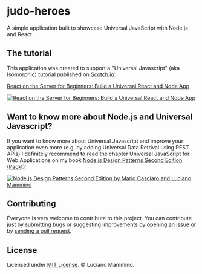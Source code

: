 # judo-heroes
A simple application built to showcase Universal JavaScript with Node.js and React.

## The tutorial
This application was created to support a "Universal Javascript" (aka Isomorphic) tutorial published on [Scotch.io](https://scotch.io):

[React on the Server for Beginners: Build a Universal React and Node App](https://scotch.io/tutorials/react-on-the-server-for-beginners-build-a-universal-react-and-node-app)

[![React on the Server for Beginners: Build a Universal React and Node App](https://scotch.io/wp-content/uploads/2016/08/MRQddiUQsyvQrhgfGppw_scotch-featured-image-guidelines.png)](https://scotch.io/tutorials/react-on-the-server-for-beginners-build-a-universal-react-and-node-app)


## Want to know more about Node.js and Universal Javascript?
If you want to know more about Universal Javascript and improve your application even more (e.g. by adding Universal Data Retrival using REST APIs) I definitely recommend to read the chapter Universal JavaScript for Web Applications on my book [Node.js Design Patterns Second Edition (Packt)](https://www.nodejsdesignpatterns.com/):

[![Node.js Design Patterns Second Edition by Mario Casciaro and Luciano Mammino](https://cdn.scotch.io/22/v1m65E8Te2tboZO7MvOA_book-cover-nodejs-design-patterns.png)](https://www.nodejsdesignpatterns.com/)

## Contributing
Everyone is very welcome to contribute to this project.
You can contribute just by submitting bugs or suggesting improvements by
[opening an issue](https://github.com/lmammino/judo-heroes/issues) or by [sending a pull request](https://github.com/lmammino/judo-heroes/pulls).

## License
Licensed under [MIT License](LICENSE). © Luciano Mammino.
